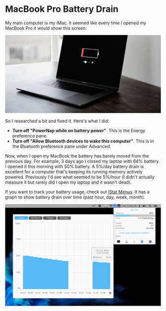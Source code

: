 # MacBook Pro Battery Drain

My main computer is my iMac. It seemed like every time I opened my MacBook Pro it would show this screen:

![MacBook Pro showing low battery full screen](../../files/_20191024-macbook-low-battery.jpg)

So I researched a bit and fixed it. Here's what I did:

* **Turn off "PowerNap while on battery power"**. This is the Energy preference pane.
* **Turn off "Allow Bluetooth devices to wake this computer"**. This is in the Bluetooth preference pane under Advanced.

Now, when I open my MacBook the battery has barely moved from the previous day. For example, 3 days ago I closed my laptop with 64% battery. I opened it this morning with 50% battery. A 5%/day battery drain is excellent for a computer that's keeping its running memory actively powered. Previously I'd see what seemed to be 5%/hour (I didn't actually measure it but rarely did I open my laptop and it wasn't dead). 

If you want to track your battery usage, check out [iStat Menus](https://bjango.com/mac/istatmenus/). It has a graph to show battery drain over time (past hour, day, week, month).

![iStat Menus Battery Screenshot](../../files/_20191024-istat-battery-screenshot.png)
